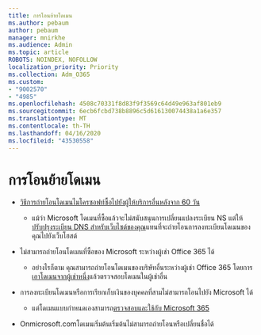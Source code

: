 ```yaml
---
title: การโอนย้ายโดเมน
ms.author: pebaum
author: pebaum
manager: mnirkhe
ms.audience: Admin
ms.topic: article
ROBOTS: NOINDEX, NOFOLLOW
localization_priority: Priority
ms.collection: Adm_O365
ms.custom:
- "9002570"
- "4985"
ms.openlocfilehash: 4508c70331f8d83f9f3569c64d49e963af801eb9
ms.sourcegitcommit: 6ecb6fcbd738b8896c5d616130074438a1a6e357
ms.translationtype: MT
ms.contentlocale: th-TH
ms.lasthandoff: 04/16/2020
ms.locfileid: "43530558"
---
```

# <a name="domain-transfers"></a>การโอนย้ายโดเมน

- [วิธีการถ่ายโอนโดเมนไมโครซอฟท์ซื้อไปยังผู้ให้บริการอื่นหลังจาก 60 วัน](https://docs.microsoft.com/microsoft-365/admin/setup/domains-faq?view=o365-worldwide#can-i-transfer-a-domain-i-purchased-from-microsoft-to-another-provider)

    - แม้ว่า Microsoft โดเมนที่ซื้อแล้วจะไม่สนับสนุนการเปลี่ยนแปลงระเบียน NS แต่ให้[ปรับปรุงระเบียน DNS สําหรับเว็บไซต์ของคุณ](https://docs.microsoft.com/microsoft-365/admin/dns/update-dns-records-to-retain-current-hosting-provider?view=o365-worldwide)แทนที่จะถ่ายโอนการลงทะเบียนโดเมนของคุณไปยังเว็บโฮสต์

- ไม่สามารถถ่ายโอนโดเมนที่ซื้อของ Microsoft ระหว่างผู้เช่า Office 365 ได้ 

    - อย่างไรก็ตาม คุณสามารถถ่ายโอนโดเมนของบริษัทอื่นระหว่างผู้เช่า Office 365 โดยการ[เอาโดเมนจากผู้เช่าหนึ่ง](https://docs.microsoft.com/microsoft-365/admin/get-help-with-domains/remove-a-domain?view=o365-worldwide)แล้วตรวจสอบโดเมนในผู้เช่าอื่น

- การลงทะเบียนโดเมนหรือการเรียกเก็บเงินของบุคคลที่สามไม่สามารถโอนไปยัง Microsoft ได้

    - แต่โดเมนแบบกําหนดเองสามารถ[ตรวจสอบและใช้กับ Microsoft 365](https://docs.microsoft.com/microsoft-365/admin/setup/add-domain?view=o365-worldwide)

- Onmicrosoft.comโดเมนเริ่มต้นเริ่มต้นไม่สามารถถ่ายโอนหรือเปลี่ยนชื่อได้
